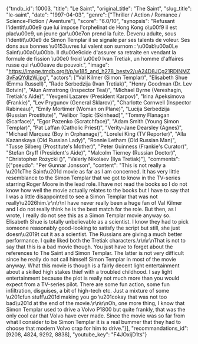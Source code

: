 {"tmdb_id": 10003, "title": "Le Saint", "original_title": "The Saint", "slug_title": "le-saint", "date": "1997-04-03", "genre": ["Thriller / Action / Romance / Science-Fiction / Aventure"], "score": "6.0/10", "synopsis": "Refusant l'identit\u00e9 que lui impose l'orphelinat de Hong Kong o\u00f9 il est plac\u00e9, un jeune gar\u00e7on prend la fuite. Devenu adulte, sous l'identit\u00e9 de Simon Templar il se signale par ses talents de voleur. Ses dons aux bonnes \u0153uvres lui valent son surnom : \u00ab\u00a0Le Saint\u00a0\u00bb. Il d\u00e9cide d'assurer sa retraite en vendant la formule de fission \u00e0 froid \u00e0 Ivan Tretiak, un homme d'affaires russe qui r\u00eave du pouvoir.", "image": "https://image.tmdb.org/t/p/w185_and_h278_bestv2/uA24D8JCg21RDINMZ3vFaQYdIzW.jpg", "actors": ["Val Kilmer (Simon Templar)", "Elisabeth Shue (Emma Russell)", "Rade Serbedzija (Ivan Tretiak)", "Henry Goodman (Dr. Lev Botvin)", "Alun Armstrong (Inspector Teal)", "Michael Byrne (Vereshagin, Tretiak's Aide)", "Yevgeni Lazarev (President Karpov)", "Irina Apeksimova (Frankie)", "Lev Prygunov (General Sklarov)", "Charlotte Cornwell (Inspector Rabineau)", "Emily Mortimer (Woman on Plane)", "Lucija Serbedzija (Russian Prostitute)", "Velibor Topic (Skinhead)", "Tommy Flanagan (Scarface)", "Egor Pazenko (Scratchface)", "Adam Smith (Young Simon Templar)", "Pat Laffan (Catholic Priest)", "Verity-Jane Dearsley (Agnes)", "Michael Marquez (Boy in Orphanage)", "Lorelei King (TV Reporter)", "Alla Kazanskaya (Old Russian Lady)", "Ronnie Letham (Old Russian Man)", "Tusse Silberg (Prostitute's Mother)", "Peter Guinness (Frankie's Curator)", "Stefan Gryff (President's Aide)", "Malcolm Tierney (Russian Doctor)", "Christopher Rozycki ()", "Valeriy Nikolaev (Ilya Tretiak)"], "comments": [{"pseudo": "Per Gunnar Jonsson", "content": "This is not really a \u201cThe Saint\u201d movie as far as I am concerned. It has very little resemblance to the Simon Templar that we got to know in the TV-series starring Roger Moore in the lead role. I have not read the books so I do not know how well the movie actually relates to the books but I have to say that I was a little disappointed to see a Simon Templar that was not really\u2026him.\r\n\r\nI have never really been a huge fan of Val Kilmer and I do not really think he is the best match for the role. But then, as I wrote, I really do not see this as a Simon Templar movie anyway so. Elisabeth Shue is totally unbelievable as a scientist. I know they had to pick someone reasonably good-looking to satisfy the script but still, she just doesn\u2019t cut it as a scientist. The Russians are giving a much better performance. I quite liked both the Tretiak characters.\r\n\r\nThat is not to say that this is a bad movie though. You just have to forget about the references to The Saint and Simon Templar. The latter is not very difficult since he really do not call himself Simon Templar in most of the movie anyway. What this movie is though is a fairly decent light entertainment about a skilled high stakes thief with a troubled childhood. I say light entertainment because the plot is really not much more than you would expect from a TV-series pilot. There are some fun action, some fun infiltration, disguises, a bit of high-tech etc. Just a mixture of some \u201cfun stuff\u201d making you go \u201cokay that was not too bad\u201d at the end of the movie.\r\n\r\nOh, one more thing, I know that Simon Templar used to drive a Volvo P1800 but quite frankly, that was the only cool car that Volvo have ever made. Since the movie was so far from what I consider to be Simon Templar it is a real bummer that they had to choose that modern Volvo crap for him to drive."}], "recommandations_id": [9208, 4824, 9292, 8838], "youtube_key": "F4JOxijD1ts"}